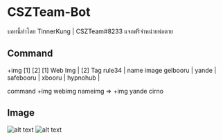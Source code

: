 # CSZTeam-Bot
บอทนี้ทำโดย TinnerKung | CSZTeam#8233
แจกฟรีจำหน่ายพ่อตาย
## Command
+img [1] [2] 
[1] Web Img | [2] Tag
rule34      | name image
gelbooru    |
yande       | 
safebooru   |
xbooru      |
hypnohub    |

command +img webimg nameimg => +img yande cirno 

## Image
![alt text](https://cszteam.tk/file/file/8a4436c1d95ca1b3e530635eae8808ec/Screenshot%202020-11-12%20090624.png)
![alt text](https://cszteam.tk/file/file/cdb49de31dcd594bc10645bdceed3b20/Screenshot%202020-11-12%20090814.png)
